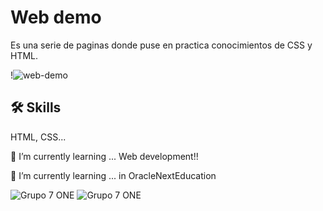 # Web demo

Es una serie de paginas donde puse en practica conocimientos de CSS y HTML.

!![web-demo](https://github.com/user-attachments/assets/fe4856a0-7889-49c7-9e0a-7f2b14371529)


## 🛠 Skills
HTML, CSS...

🌱 I’m currently learning ... Web development!!

🌱 I’m currently learning ... in OracleNextEducation

![Grupo 7 ONE](https://cdn2.gnarususercontent.com.br/1/1221562/b6256fa6-5fde-4cdd-a4a3-d33ebc90bb6c.png)
![Grupo 7 ONE](https://app.aluracursos.com/assets/images/logos/logo-aluraespanhol.svg)

